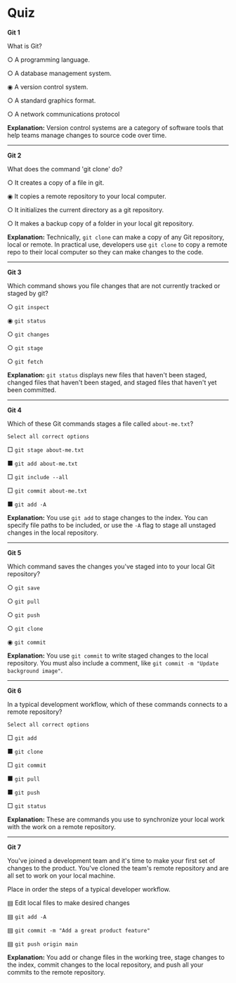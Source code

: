 # Quiz

**Git 1**

What is Git?

○ A programming language.

○ A database management system.

◉ A version control system.

○ A standard graphics format.

○ A network communications protocol

**Explanation:** Version control systems are a category of software tools that help teams manage changes to source code over time.

---

**Git 2**

What does the command 'git clone' do?

○ It creates a copy of a file in git.

◉ It copies a remote repository to your local computer.

○ It initializes the current directory as a git repository.

○ It makes a backup copy of a folder in your local git repository.

**Explanation:** Technically, `git clone` can make a copy of any Git repository, local or remote. In practical use, developers use `git clone` to copy a remote repo to their local computer so they can make changes to the code.

---

**Git 3**

Which command shows you file changes that are not currently tracked or staged by git?

○ `git inspect`

◉ `git status`

○ `git changes`

○ `git stage`

○ `git fetch`

**Explanation:** `git status` displays new files that haven't been staged, changed files that haven't been staged, and staged files that haven't yet been committed.

---

**Git 4**

Which of these Git commands stages a file called `about-me.txt`?

	Select all correct options

□ `git stage about-me.txt`

■ `git add about-me.txt`

□ `git include --all`

□ `git commit about-me.txt`

■ `git add -A`

**Explanation:** You use `git add` to stage changes to the index. You can specify file paths to be included, or use the `-A` flag to stage all unstaged changes in the local repository.

---

**Git 5**

Which command saves the changes you've staged into to your local Git repository?

○ `git save`

○ `git pull`

○ `git push`

○ `git clone`

◉ `git commit`

**Explanation:** You use `git commit` to write staged changes to the local repository. You must also include a comment, like `git commit -m "Update background image"`.

---

**Git 6**

In a typical development workflow, which of these commands connects to a remote repository?

	Select all correct options

□ `git add`

■ `git clone`

□ `git commit`

■ `git pull`

■ `git push`

□ `git status`

**Explanation:** These are commands you use to synchronize your local work with the work on a remote repository.

---

**Git 7**

You've joined a development team and it's time to make your first set of changes to the product. You've cloned the team's remote repository and are all set to work on your local machine.

Place in order the steps of a typical developer workflow.

▤ Edit local files to make desired changes

▤ `git add -A`

▤ `git commit -m "Add a great product feature"`

▤ `git push origin main`

**Explanation:** You add or change files in the working tree, stage changes to the index, commit changes to the local repository, and push all your commits to the remote repository.

